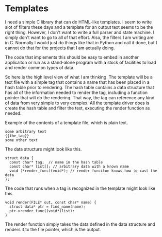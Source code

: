 # Templates
I need a simple C library that can do HTML-like templates. I seem to write  slot of filters these days and a template for an output text seems to be the right thing. However, I don't want to write a full parser and state machine. I simply don't want to go to all of that effort. Also, the filters I am writing are in C. Normally I would just do things like that in Python and call it done, but I cannot do that for the projects that I am actually doing. 

The code that implements this should be easy to embed in another applicaiton or run as a stand-alone program with a stock of facilities to load and render common types of data.

So here is the high level view of what I am thinking. The template will be a text file with a simple tag that contains a name that has been placed in a hash table prior to rendering. The hash table contains a data structure that has all of the information needed to render the tag, including a function pointer that will do the rendering. That way, the tag can reference any kind of data from very simple to very complex. All the template driver does is create the hash table and filter the text, executing the render function as needed.

Example of the contents of a template file, which is plain text.
```
some arbitrary text
{{the_tag}}
some other text
```

The data structure might look like this.
```
struct data {
  const char* tag;  // name in the hash table
  const char* list[]; // arbitrary data with a known name
  void (*render_func)(void*); // render funciton knows how to cast the data
};
```

The code that runs when a tag is recognized in the template might look like this.
```
void render(FILE* out, const char* name) {
  struct data* ptr = find_name(name);
  ptr->render_func((void*)list):
}
```

The render function simply takes the data defined in the data structure and renders it to the file pointer, which is the output. 
